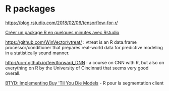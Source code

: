 # R packages
https://blog.rstudio.com/2018/02/06/tensorflow-for-r/

[Créer un package R en quelques minutes avec Rstudio](https://thinkr.fr/creer-package-r-quelques-minutes/)

https://github.com/WinVector/vtreat/ : vtreat is an R data.frame processor/conditioner that prepares real-world data for predictive modeling in a statistically sound manner.

http://uc-r.github.io/feedforward_DNN : a course on CNN with R, but also on everything on R by the University of Cincinnati that seems very good overall.

[BTYD: Implementing Buy 'Til You Die Models](https://cran.r-project.org/web/packages/BTYD/) - R pour la segmentation client
